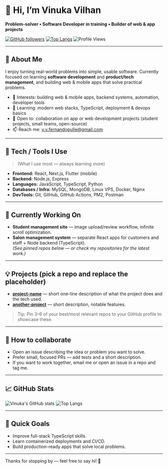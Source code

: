 # 👋 Hi, I’m **Vinuka Vilhan**  
**Problem-solver • Software Developer in training • Builder of web & app projects**

[![GitHub followers](https://img.shields.io/github/followers/VinukaVilhan?label=follow&style=social)](https://github.com/VinukaVilhan)
[![Top Langs](https://img.shields.io/github/languages/top/VinukaVilhan?label=top%20languages)](https://github.com/VinukaVilhan)
![Profile Views](https://komarev.com/ghpvc/?username=VinukaVilhan&color=blue)

---

## 🚀 About Me
I enjoy turning real-world problems into simple, usable software. Currently focused on learning **software development** and **product/tech management**, and building web & mobile apps that solve practical problems.

- 👀 Interests: building web & mobile apps, backend systems, automation, developer tools  
- 🌱 Learning: modern web stacks, TypeScript, deployment & devops basics  
- 💞️ Open to: collaboration on app or web development projects (student projects, small teams, open-source)  
- 📫 Reach me: [v.v.fernandopulle@gmail.com](mailto:v.v.fernandopulle@gmail.com)

---

## 🧰 Tech / Tools I Use
> (What I use most — always learning more)

- **Frontend:** React, Next.js, Flutter (mobile)  
- **Backend:** Node.js, Express  
- **Languages:** JavaScript, TypeScript, Python  
- **Databases / Infra:** MySQL, MongoDB, Linux VPS, Docker, Nginx  
- **DevTools:** Git, GitHub, GitHub Actions, PM2, Postman

---

## 🔭 Currently Working On
- **Student management site** — image upload/review workflow, infinite scroll optimization.  
- **Salon management system** — separate React apps for customers and staff + Node backend (TypeScript).  
*(See pinned repos below — or check my repositories for the latest work.)*

---

## 💡 Projects (pick a repo and replace the placeholder)
- [**project-name**](https://github.com/VinukaVilhan/project-name) — short one-line description of what the project does and the tech used.
- [**another-project**](https://github.com/VinukaVilhan/another-project) — short description, notable features.

> Tip: Pin 3–6 of your best/most relevant repos to your GitHub profile to showcase these.

---

## 🤝 How to collaborate
- Open an issue describing the idea or problem you want to solve.  
- Prefer small, focused PRs — add tests and a short description.  
- If you want to work together, email me or open an issue in a repo and tag me.

---

## 📈 GitHub Stats
![Vinuka's GitHub stats](https://github-readme-stats.vercel.app/api?username=VinukaVilhan&show_icons=true&theme=tokyonight)
![Top Langs](https://github-readme-stats.vercel.app/api/top-langs/?username=VinukaVilhan&layout=compact&theme=tokyonight)

---

## 🎯 Quick Goals
- Improve full-stack TypeScript skills.  
- Learn containerized deployments and CI/CD.  
- Build production-ready apps that solve local problems.

---

Thanks for stopping by — feel free to say hi! 👋
